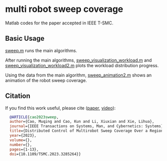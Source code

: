 # multi robot sweep coverage
Matlab codes for the paper accepted in IEEE T-SMC.

## Basic Usage
[sweep.m](https://github.com/caomuqing/multi_robot_sweep_coverage/blob/main/sweep.m) runs the main algorithms.

After running the main algorithms, [sweep_visualization_workload.m](https://github.com/caomuqing/multi_robot_sweep_coverage/blob/main/sweep_visualization_workload.m) and [sweep_visualization_workload2.m](https://github.com/caomuqing/multi_robot_sweep_coverage/blob/main/sweep_visualization_workload2.m) plots the workload distribution progress.

Using the data from the main algorithm, [sweep_animation2.m](https://github.com/caomuqing/multi_robot_sweep_coverage/blob/main/sweep_animation2.m) shows an animation of the robot sweep coverage.

## Citation

If you find this work useful, please cite ([paper](https://ieeexplore.ieee.org/document/10168201), [video](https://youtu.be/nBXupDJ9x94)):

```bibtex
  @ARTICLE{cao2023sweep,
  author={Cao, Muqing and Cao, Kun and Li, Xiuxian and Xie, Lihua},
  journal={IEEE Transactions on Systems, Man, and Cybernetics: Systems}, 
  title={Distributed Control of Multirobot Sweep Coverage Over a Region With Unknown Workload Distribution}, 
  year={2023},
  volume={},
  number={},
  pages={1-13},
  doi={10.1109/TSMC.2023.3285264}}

```
